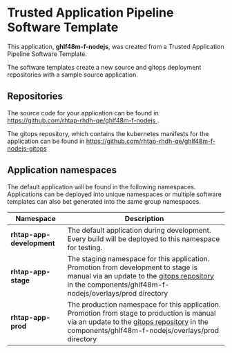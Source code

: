 # Trusted Application Pipeline Software Template

This application, **ghlf48m-f-nodejs**, was created from a Trusted Application Pipeline Software Template.

The software templates create a new source and gitops deployment repositories with a sample source application. 

## Repositories

The source code for your application can be found in [https://github.com/rhtap-rhdh-qe/ghlf48m-f-nodejs ](https://github.com/rhtap-rhdh-qe/ghlf48m-f-nodejs ).
 
The gitops repository, which contains the kubernetes manifests for the application can be found in 
[https://github.com/rhtap-rhdh-qe/ghlf48m-f-nodejs-gitops ](https://github.com/rhtap-rhdh-qe/ghlf48m-f-nodejs-gitops ) 

## Application namespaces 

The default application will be found in the following namespaces. Applications can be deployed into unique namespaces or multiple software templates can also bet generated into the same group namespaces.  

|  Namespace   |  Description   |  
| -------- | -------- |   
| **rhtap-app-development** | The default application during development. Every build will be deployed to this namespace for testing. | 
| **rhtap-app-stage** | The staging namespace for this application. Promotion from development to stage is manual via an update to the [gitops repository](https://github.com/rhtap-rhdh-qe/ghlf48m-f-nodejs-gitops ) in the components/ghlf48m-f-nodejs/overlays/prod directory |  
| **rhtap-app-prod** | The production namespace for this application. Promotion from stage to production is manual via an update to the [gitops repository](https://github.com/rhtap-rhdh-qe/ghlf48m-f-nodejs-gitops ) in the components/ghlf48m-f-nodejs/overlays/prod directory | 